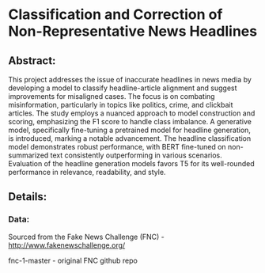 # Classification and Correction of Non-Representative News Headlines

## Abstract:
This project addresses the issue of inaccurate headlines in news media by developing a model to classify headline-article alignment and suggest improvements
for misaligned cases. The focus is on combating misinformation, particularly in
topics like politics, crime, and clickbait articles. The study employs a nuanced
approach to model construction and scoring, emphasizing the F1 score to handle
class imbalance. A generative model, specifically fine-tuning a pretrained model for
headline generation, is introduced, marking a notable advancement. The headline
classification model demonstrates robust performance, with BERT fine-tuned on
non-summarized text consistently outperforming in various scenarios. Evaluation
of the headline generation models favors T5 for its well-rounded performance in
relevance, readability, and style.

## Details:

### Data:
Sourced from the Fake News Challenge (FNC) - http://www.fakenewschallenge.org/

fnc-1-master - original FNC github repo
